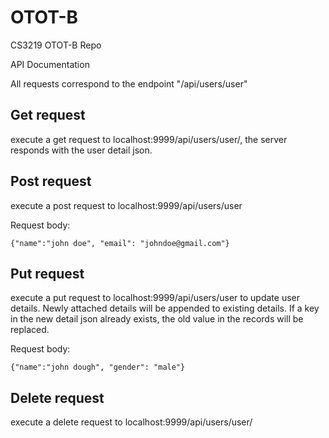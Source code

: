 # OTOT-B
CS3219 OTOT-B Repo

API Documentation

All requests correspond to the endpoint "/api/users/user"

## Get request
execute a get request to localhost:9999/api/users/user/<username>, the server responds with the user detail json.


## Post request
execute a post request to localhost:9999/api/users/user

Request body:

    {"name":"john doe", "email": "johndoe@gmail.com"}

## Put request
execute a put request to localhost:9999/api/users/user to update user details. Newly attached details will be appended to existing details. If a key in the new detail json already exists, the old value in the records will be replaced.

Request body:

    {"name":"john dough", "gender": "male"}

## Delete request
execute a delete request to localhost:9999/api/users/user/<username>